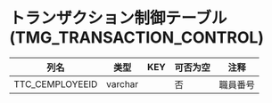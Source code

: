 # トランザクション制御テーブル(TMG_TRANSACTION_CONTROL)
| 列名   | 类型   | KEY  | 可否为空 | 注释   |
| ---- | ---- | ---- | ---- | ---- |
|TTC_CEMPLOYEEID|varchar||否|職員番号|
